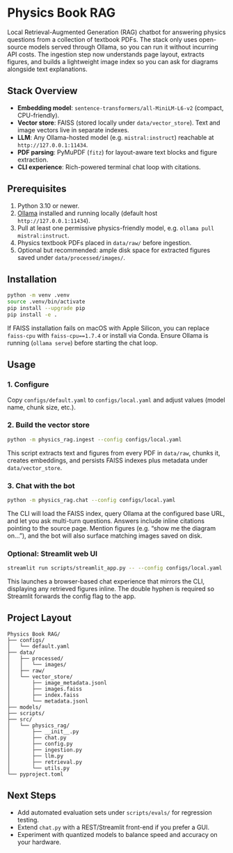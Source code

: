 # Physics Book RAG

Local Retrieval-Augmented Generation (RAG) chatbot for answering physics questions from a collection of textbook PDFs. The stack only uses open-source models served through Ollama, so you can run it without incurring API costs. The ingestion step now understands page layout, extracts figures, and builds a lightweight image index so you can ask for diagrams alongside text explanations.

## Stack Overview
- **Embedding model**: `sentence-transformers/all-MiniLM-L6-v2` (compact, CPU-friendly).
- **Vector store**: FAISS (stored locally under `data/vector_store`). Text and image vectors live in separate indexes.
- **LLM**: Any Ollama-hosted model (e.g. `mistral:instruct`) reachable at `http://127.0.0.1:11434`.
- **PDF parsing**: PyMuPDF (`fitz`) for layout-aware text blocks and figure extraction.
- **CLI experience**: Rich-powered terminal chat loop with citations.

## Prerequisites
1. Python 3.10 or newer.
2. [Ollama](https://ollama.ai) installed and running locally (default host `http://127.0.0.1:11434`).
3. Pull at least one permissive physics-friendly model, e.g. `ollama pull mistral:instruct`.
4. Physics textbook PDFs placed in `data/raw/` before ingestion.
5. Optional but recommended: ample disk space for extracted figures saved under `data/processed/images/`.

## Installation
```bash
python -m venv .venv
source .venv/bin/activate
pip install --upgrade pip
pip install -e .
```

If FAISS installation fails on macOS with Apple Silicon, you can replace `faiss-cpu` with `faiss-cpu==1.7.4` or install via Conda. Ensure Ollama is running (`ollama serve`) before starting the chat loop.

## Usage
### 1. Configure
Copy `configs/default.yaml` to `configs/local.yaml` and adjust values (model name, chunk size, etc.).

### 2. Build the vector store
```bash
python -m physics_rag.ingest --config configs/local.yaml
```
This script extracts text and figures from every PDF in `data/raw`, chunks it, creates embeddings, and persists FAISS indexes plus metadata under `data/vector_store`.

### 3. Chat with the bot
```bash
python -m physics_rag.chat --config configs/local.yaml
```
The CLI will load the FAISS index, query Ollama at the configured base URL, and let you ask multi-turn questions. Answers include inline citations pointing to the source page. Mention figures (e.g. “show me the diagram on…”), and the bot will also surface matching images saved on disk.

### Optional: Streamlit web UI
```bash
streamlit run scripts/streamlit_app.py -- --config configs/local.yaml
```
This launches a browser-based chat experience that mirrors the CLI, displaying any retrieved figures inline. The double hyphen is required so Streamlit forwards the config flag to the app.

## Project Layout
```
Physics Book RAG/
├── configs/
│   └── default.yaml
├── data/
│   ├── processed/
│   │   └── images/
│   ├── raw/
│   └── vector_store/
│       ├── image_metadata.jsonl
│       ├── images.faiss
│       ├── index.faiss
│       └── metadata.jsonl
├── models/
├── scripts/
├── src/
│   └── physics_rag/
│       ├── __init__.py
│       ├── chat.py
│       ├── config.py
│       ├── ingestion.py
│       ├── llm.py
│       ├── retrieval.py
│       └── utils.py
└── pyproject.toml

```

## Next Steps
- Add automated evaluation sets under `scripts/evals/` for regression testing.
- Extend `chat.py` with a REST/Streamlit front-end if you prefer a GUI.
- Experiment with quantized models to balance speed and accuracy on your hardware.
